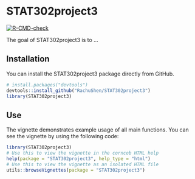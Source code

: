 
# STAT302project3

<!-- badges: start -->
[![R-CMD-check](https://github.com/RachuShen/STAT302project3/workflows/R-CMD-check/badge.svg)](https://github.com/RachuShen/STAT302project3/actions)
<!-- badges: end -->

The goal of STAT302project3 is to ...

## Installation

You can install the STAT302project3 package directly from GitHub.

``` r
# install.packages("devtools")
devtools::install_github("RachuShen/STAT302project3")
library(STAT302project3)
```

## Use

The vignette demonstrates example usage of all main functions. You can see the vignette by using the following code:

``` r
library(STAT302project3)
# Use this to view the vignette in the corncob HTML help
help(package = "STAT302project3", help_type = "html")
# Use this to view the vignette as an isolated HTML file
utils::browseVignettes(package = "STAT302project3")
```

